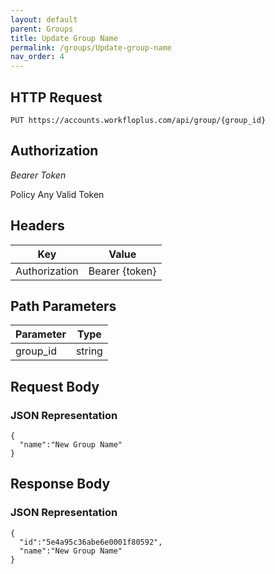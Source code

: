 ```yaml
---
layout: default
parent: Groups
title: Update Group Name
permalink: /groups/Update-group-name
nav_order: 4
---
```


## HTTP Request

```
PUT https://accounts.workfloplus.com/api/group/{group_id}
```
## Authorization

*Bearer Token*

Policy
Any Valid Token

## Headers

| Key     | Value        |
| ----------- | ----------- |
| Authorization | Bearer {token}      |

## Path Parameters

| Parameter   | Type        |
| ----------- | ----------- |
| group_id | string      |


## Request Body
### JSON Representation
```
{
  "name":"New Group Name"
}
```

## Response Body
### JSON Representation
```
{
  "id":"5e4a95c36abe6e0001f80592",
  "name":"New Group Name"
}
```
